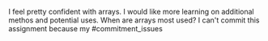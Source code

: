 I feel pretty confident with arrays.
I would like more learning on additional methos and potential uses.
When are arrays most used?
I can't commit this assignment because my #commitment_issues